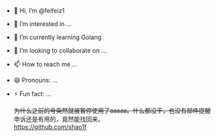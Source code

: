 - 👋 Hi, I’m @feifeiz1
- 👀 I’m interested in ...
- 🌱 I’m currently learning Golang
- 💞️ I’m looking to collaborate on ...
- 📫 How to reach me ...
- 😄 Pronouns: ...
- ⚡ Fun fact: ...

  ~~为什么之前的号突然就被暂停使用了aaaaa。什么都没干，也没有邮件提醒~~ </br>
  申诉还是有用的，竟然能找回来。</br>
  https://github.com/shao1f

<!---
feifeiz1/feifeiz1 is a ✨ special ✨ repository because its `README.md` (this file) appears on your GitHub profile.
You can click the Preview link to take a look at your changes.
--->
